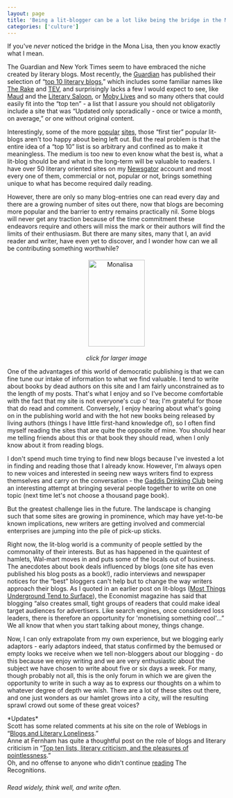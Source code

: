 ```yaml
---
layout: page
title: 'Being a lit-blogger can be a lot like being the bridge in the Mona Lisa'
categories: ['culture']
---
```

<p>
If you've <em>never</em> noticed the bridge in the Mona Lisa, then you know exactly what I mean.
</p><p>
The Guardian and New York Times seem to have embraced the niche created by literary blogs. Most recently, the <a href="http://books.guardian.co.uk" target="_blank" title="Guardian">Guardian</a> has published their selection of &#8220;<a href="http://books.guardian.co.uk/links/areas_of_interest/general/links/0,6135,1406190,00.html" title="top 10 literary blogs">top 10 literary blogs</a>,&#8221; which includes some familiar names like <a href="http://rakesprogress.typepad.com/rakes_progress/" target="_blank" title="The Rake">The Rake</a> and <a href="http://marksarvas.blogs.com/elegvar/" target="_blank" title="The Elegant Variation">TEV</a>, and surprisingly lacks a few I would expect to see, like <a href="http://maudnewton.com/blog/" target="_blank" title="Maud">Maud</a> and the <a href="http://www.complete-review.com/saloon/index.htm" target="_blank" title="Literary Saloon">Literary Saloon</a>, or <a href="http://www.mobylives.com/" target="_blank" title="Moby Lives">Moby Lives</a> and so many others that could easily fit into the &#8220;top ten&#8221; - a list that I assure you should not obligatorily include a site that was &#8220;Updated only sporadically - once or twice a month, on average,&#8221; or one without original content.
</p><p>
Interestingly, some of the more <a href="http://www.beatrice.com/archives/001156.html" target="_blank" title="Guardian">popular</a> <a href="http://www.complete-review.com/saloon/archive/200502a.htm#kr8" target="_blank" title="Guardian">sites</a>, those &#8220;first tier&#8221; popular lit-blogs aren't too happy about being left out. But the real problem is that the entire idea of a &#8220;top 10&#8221; list is so arbitrary and confined as to make it meaningless. The medium is too new to even know what the best is, what a lit-blog should be and what in the long-term will be valuable to readers. I have over 50 literary oriented sites on my <a href="http://www.newsgator.com" target="_blank">Newsgator</a> account and most every one of them, commercial or not, popular or not, brings something unique to what has become required daily reading.
</p><p>
However, there are only so many blog-entries one can read every day and there are a growing number of sites out there, now that blogs are becoming more popular and the barrier to entry remains practically nil. Some blogs will never get any traction because of the time commitment these endeavors require and others will miss the mark or their authors will find the limits of their enthusiasm. But there are many sites, many that I, an avid reader and writer, have even yet to discover, and I wonder how can we all be contributing something worthwhile?
</p><p style="text-align:center">
<a href="http://www.chekhovsmistress.com/images/monalisa-2.jpg"><img src="http://www.chekhovsmistress.com/images/monalisa-2-tm.jpg" height="200" width="130" border="0" align="middle" hspace="4" vspace="4" alt="Monalisa" longdesc="Mona Lisa" /></a>
</p><p style="text-align:center">
<em>click for larger image</em>
</p><p>
One of the advantages of this world of democratic publishing is that we can fine tune our intake of information to what we find valuable. I tend to write about books by dead authors on this site and I am fairly unconstrained as to the length of my posts. That's what I enjoy and so I've become comfortable with the fact that my site is not everyone's cup o' tea; I'm grateful for those that do read and comment. Conversely, I enjoy hearing about what's going on in the publishing world and with the hot new books being released by living authors (things I have little first-hand knowledge of), so I often find myself reading the sites that are quite the opposite of mine. You should hear me telling friends about this or that book they should read, when I only know about it from reading blogs.
</p><p>
I don't spend much time trying to find new blogs because I've invested a lot in finding and reading those that I already know. However, I'm always open to new voices and interested in seeing new ways writers find to express themselves and carry on the conversation - the <a href="http://gaddis-drinking-club.blogspot.com/" target="_blank">Gaddis Drinking Club</a> being an interesting attempt at bringing several people together to write on one topic (next time let's not choose a thousand page book).
</p><p>
But the greatest challenge lies in the future. The landscape is changing such that some sites are growing in prominence, which may have yet-to-be known implications, new writers are getting involved and commercial enterprises are jumping into the pile of pick-up sticks.
</p><p>
Right now, the lit-blog world is a community of people settled by the commonality of their interests. But as has happened in the quaintest of hamlets, Wal-mart moves in and puts some of the locals out of business. The anecdotes about book deals influenced by blogs (one site has even published his blog posts as a book!), radio interviews and newspaper notices for the &#8220;best&#8221; bloggers can't help but to change the way writers approach their blogs. As I quoted in an earlier post on lit-blogs (<a href="http://www.chekhovsmistress.com/2004/09/most_things_und.html">Most Things Underground Tend to Surface</a>), the Economist magazine has said that blogging &#8220;also creates small, tight groups of readers that could make ideal target audiences for advertisers. Like search engines, once considered loss leaders, there is therefore an opportunity for 'monetising something cool'...&#8221; We all know that when you start talking about money, things change.
</p><p>
Now, I can only extrapolate from my own experience, but we blogging early adaptors - early adaptors indeed, that status confirmed by the bemused or empty looks we receive when we tell non-bloggers about our blogging - do this because we enjoy writing and we are very enthusiastic about the subject we have chosen to write about five or six days a week. For many, though probably not all, this is the only forum in which we are given the opportunity to write in such a way as to express our thoughts on a whim to whatever degree of depth we wish. There are a lot of these sites out there, and one just wonders as our hamlet grows into a city, will the resulting sprawl crowd out some of these great voices?
</p><p>
*Updates*
<br />Scott has some related comments at his site on the role of Weblogs in &#8220;<a href="http://esposito.typepad.com/con_read/2005/02/blogs_and_liter.html" target="_blank">Blogs and Literary Loneliness</a>.&#8221;
<br />Anne at Fernham has quite a thoughtful post on the role of blogs and literary criticism in &#8220;<a href="http://fernham.blogspot.com/2005/02/top-ten-lists-literary-criticism-and.html" target="_blank">Top ten lists, literary criticism, and the pleasures of pointlessness</a>.&#8221;
<br />Oh, and no offense to anyone who didn't continue <a href="http://bondgirl.blogspot.com/2005/02/monday-monday-hangovers-ed.html" target="_blank">reading</a> The Recognitions.
</p><p>
<img src="http://www.chekhovsmistress.com/images/spacer-1.gif" height="1" width="1" border="0" hspace="4" vspace="4" alt="Spacer-1" />
<br /><em>Read widely, think well, and write often.</em>
</p>

